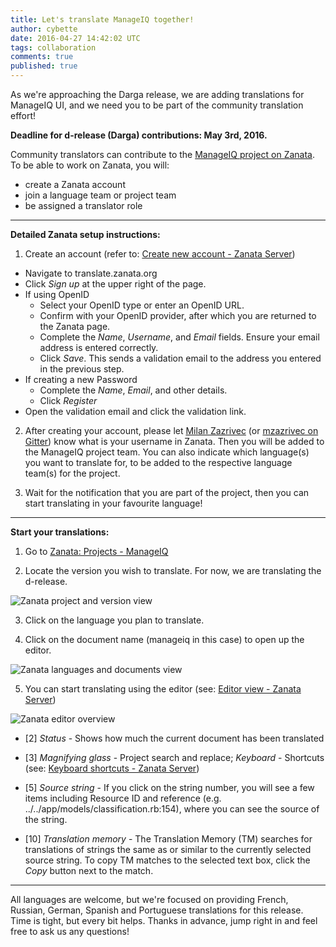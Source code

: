 ```yaml
---
title: Let's translate ManageIQ together!
author: cybette
date: 2016-04-27 14:42:02 UTC
tags: collaboration
comments: true
published: true
---
```


As we're approaching the Darga release, we are adding translations for ManageIQ UI, and we need you to be part of the community translation effort!

**Deadline for d-release (Darga) contributions: May 3rd, 2016.**

Community translators can contribute to the [ManageIQ project on Zanata](https://translate.zanata.org/project/view/manageiq). To be able to work on Zanata, you will:

* create a Zanata account
* join a language team or project team
* be assigned a translator role

---

**Detailed Zanata setup instructions:**

1) Create an account (refer to: [Create new account - Zanata Server](http://docs.zanata.org/en/release/user-guide/account/account-sign-up/))

* Navigate to translate.zanata.org
* Click *Sign up* at the upper right of the page.
* If using OpenID
  * Select your OpenID type or enter an OpenID URL.
  * Confirm with your OpenID provider, after which you are returned to the Zanata page.
  * Complete the *Name*, *Username*, and *Email* fields. Ensure your email address is entered correctly.
  * Click *Save*. This sends a validation email to the address you entered in the previous step.
* If creating a new Password
  * Complete the *Name*, *Email*, and other details.
  * Click *Register*
* Open the validation email and click the validation link.

2) After creating your account, please let [Milan Zazrivec](mailto:mzazrivec@redhat.com?Subject=Add%20me%20to%20ManageIQ%20project%20on%20Zanata) (or [mzazrivec on Gitter](http://gitter.im/mzazrivec)) know what is your username in  Zanata. Then you will be added to the ManageIQ project team. You can also indicate which language(s) you want to translate for, to be added to the respective language team(s) for the project.

3) Wait for the notification that you are part of the project, then you can start translating in your favourite language!

---

**Start your translations:**

1) Go to [Zanata: Projects - ManageIQ](https://translate.zanata.org/project/view/manageiq/versions)

2) Locate the version you wish to translate. For now, we are translating the d-release.

![Zanata project and version view](/assets/images/blog/Zanata_ManageIQ_versions.png)

3) Click on the language you plan to translate.

4) Click on the document name (manageiq in this case) to open up the editor.

![Zanata languages and documents view](/assets/images/blog/Zanata_Languages_Documents.png)

5) You can start translating using the editor (see: [Editor view - Zanata Server](http://docs.zanata.org/en/release/user-guide/editor/editor-view/))

![Zanata editor overview](http://docs.zanata.org/en/release/images/editor-overview.png)

* [2] *Status* - Shows how much the current document has been translated
 
* [3] *Magnifying glass* - Project search and replace; *Keyboard* - Shortcuts (see: [Keyboard shortcuts - Zanata Server](http://docs.zanata.org/en/release/user-guide/editor/keyboard-shortcuts/))
 
* [5] *Source string* - If you click on the string number, you will see a few items including Resource ID and reference (e.g. ../../app/models/classification.rb:154), where you can see the source of the string.
 
* [10] *Translation memory* - The Translation Memory (TM) searches for translations of strings the same as or similar to the currently selected source string. To copy TM matches to the selected text box, click the *Copy* button next to the match.

---

All languages are welcome, but we're focused on providing French, Russian, German, Spanish and Portuguese translations for this release. Time is tight, but every bit helps. Thanks in advance, jump right in and feel free to ask us any questions!
